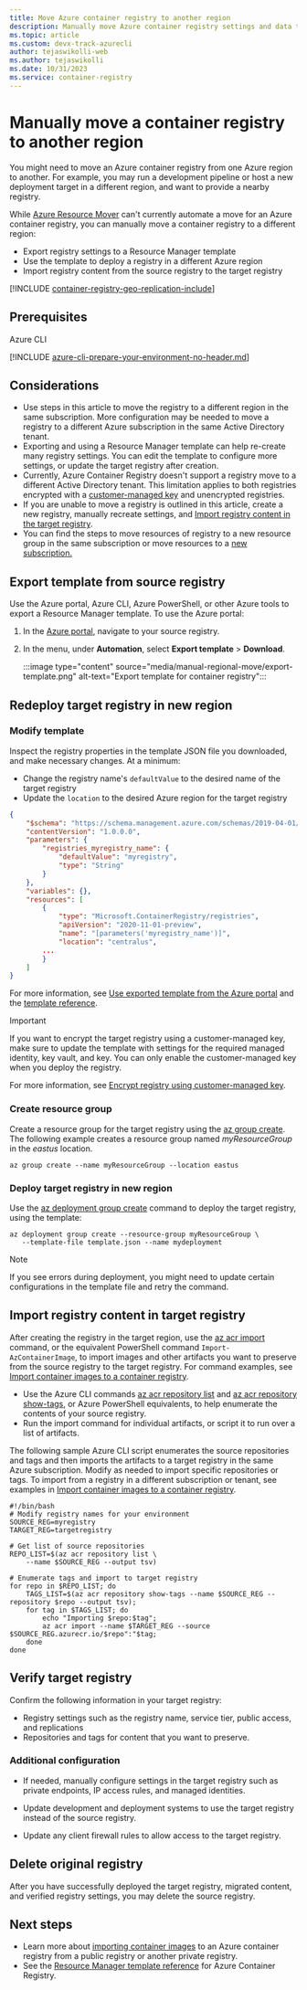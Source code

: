 ```yaml
---
title: Move Azure container registry to another region
description: Manually move Azure container registry settings and data to another Azure region.
ms.topic: article
ms.custom: devx-track-azurecli
author: tejaswikolli-web
ms.author: tejaswikolli
ms.date: 10/31/2023
ms.service: container-registry
---
```


# Manually move a container registry to another region

You might need to move an Azure container registry from one Azure region to another. For example, you may run a development pipeline or host a new deployment target in a different region, and want to provide a nearby registry.

While [Azure Resource Mover](../resource-mover/overview.md) can't currently automate a move for an Azure container registry, you can manually move a container registry to a different region:

* Export registry settings to a Resource Manager template
* Use the template to deploy a registry in a different Azure region
* Import registry content from the source registry to the target registry

[!INCLUDE [container-registry-geo-replication-include](../../includes/container-registry-geo-replication-include.md)]

## Prerequisites

Azure CLI

[!INCLUDE [azure-cli-prepare-your-environment-no-header.md](~/reusable-content/azure-cli/azure-cli-prepare-your-environment-no-header.md)]

## Considerations

* Use steps in this article to move the registry to a different region in the same subscription. More configuration may be needed to move a registry to a different Azure subscription in the same Active Directory tenant.
* Exporting and using a Resource Manager template can help re-create many registry settings. You can edit the template to configure more settings, or update the target registry after creation.
* Currently, Azure Container Registry doesn't support a registry move to a different Active Directory tenant. This limitation applies to both registries encrypted with a [customer-managed key](tutorial-enable-customer-managed-keys.md) and unencrypted registries.
* If you are unable to move a registry is outlined in this article, create a new registry, manually recreate settings, and [Import registry content in the target registry](#import-registry-content-in-target-registry).
* You can find the steps to move resources of registry to a new resource group in the same subscription or move resources to a [new subscription.](../azure-resource-manager/management/move-resource-group-and-subscription.md)


## Export template from source registry 

Use the Azure portal, Azure CLI, Azure PowerShell, or other Azure tools to export a Resource Manager template. To use the Azure portal:

1. In the [Azure portal](https://portal.azure.com), navigate to your source registry.
1. In the menu, under **Automation**, select **Export template** > **Download**.

    :::image type="content" source="media/manual-regional-move/export-template.png" alt-text="Export template for container registry":::

## Redeploy target registry in new region

### Modify template

Inspect the registry properties in the template JSON file you downloaded, and make necessary changes. At a minimum:

* Change the registry name's `defaultValue` to the desired name of the target registry
* Update the `location` to the desired Azure region for the target registry

```json
{
    "$schema": "https://schema.management.azure.com/schemas/2019-04-01/deploymentTemplate.json#",
    "contentVersion": "1.0.0.0",
    "parameters": {
        "registries_myregistry_name": {
            "defaultValue": "myregistry",
            "type": "String"
        }
    },
    "variables": {},
    "resources": [
        {
            "type": "Microsoft.ContainerRegistry/registries",
            "apiVersion": "2020-11-01-preview",
            "name": "[parameters('myregistry_name')]",
            "location": "centralus",
        ...
        }
    ]
}
```

For more information, see [Use exported template from the Azure portal](../azure-resource-manager/templates/template-tutorial-export-template.md) and the [template reference](/azure/templates/microsoft.containerregistry/registries).

> [!IMPORTANT]
> If you want to encrypt the target registry using a customer-managed key, make sure to update the template with settings for the required managed identity, key vault, and key. You can only enable the customer-managed key when you deploy the registry.
> 
> For more information, see [Encrypt registry using customer-managed key](./tutorial-enable-customer-managed-keys.md#enable-a-customer-managed-key-by-using-a-resource-manager-template).

### Create resource group

Create a resource group for the target registry using the [az group create](/cli/azure/group#az-group-create). The following example creates a resource group named *myResourceGroup* in the *eastus* location. 

```azurecli
az group create --name myResourceGroup --location eastus
```

### Deploy target registry in new region

Use the [az deployment group create](/cli/azure/deployment/group#az-deployment-group-create) command to deploy the target registry, using the template:

```azurecli
az deployment group create --resource-group myResourceGroup \
   --template-file template.json --name mydeployment
```

> [!NOTE]
> If you see errors during deployment, you might need to update certain configurations in the template file and retry the command.

## Import registry content in target registry

After creating the registry in the target region, use the [az acr import](/cli/azure/acr#az-acr-import) command, or the equivalent PowerShell command `Import-AzContainerImage`, to import images and other artifacts you want to preserve from the source registry to the target registry. For command examples, see [Import container images to a container registry](container-registry-import-images.md).

* Use the Azure CLI commands [az acr repository list](/cli/azure/acr/repository#az-acr-repository-list) and [az acr repository show-tags](/cli/azure/acr/repository#az-acr-repository-show-tags), or Azure PowerShell equivalents, to help enumerate the contents of your source registry.
* Run the import command for individual artifacts, or script it to run over a list of artifacts.

The following sample Azure CLI script enumerates the source repositories and tags and then imports the artifacts to a target registry in the same Azure subscription. Modify as needed to import specific repositories or tags. To import from a registry in a different subscription or tenant, see examples in [Import container images to a container registry](container-registry-import-images.md).

```azurecli
#!/bin/bash
# Modify registry names for your environment
SOURCE_REG=myregistry
TARGET_REG=targetregistry

# Get list of source repositories
REPO_LIST=$(az acr repository list \
    --name $SOURCE_REG --output tsv)

# Enumerate tags and import to target registry
for repo in $REPO_LIST; do
    TAGS_LIST=$(az acr repository show-tags --name $SOURCE_REG --repository $repo --output tsv);
    for tag in $TAGS_LIST; do
        echo "Importing $repo:$tag";
        az acr import --name $TARGET_REG --source $SOURCE_REG.azurecr.io/$repo":"$tag;
    done
done
```



## Verify target registry

Confirm the following information in your target registry:

* Registry settings such as the registry name, service tier, public access, and replications
* Repositories and tags for content that you want to preserve.


### Additional configuration

* If needed, manually configure settings in the target registry such as private endpoints, IP access rules, and managed identities.

* Update development and deployment systems to use the target registry instead of the source registry.

* Update any client firewall rules to allow access to the target registry.

## Delete original registry

After you have successfully deployed the target registry, migrated content, and verified registry settings, you may delete the source registry.

## Next steps

* Learn more about [importing container images](container-registry-import-images.md) to an Azure container registry from a public registry or another private registry. 
* See the [Resource Manager template reference](/azure/templates/microsoft.containerregistry/registries) for Azure Container Registry.
